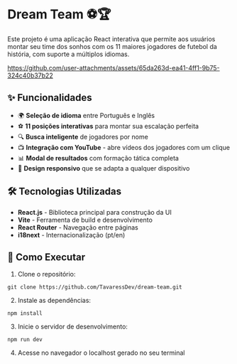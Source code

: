 # Dream Team ⚽🏆  

Este projeto é uma aplicação React interativa que permite aos usuários montar seu time dos sonhos com os 11 maiores jogadores de futebol da história, com suporte a múltiplos idiomas.  


https://github.com/user-attachments/assets/65da263d-ea41-4ff1-9b75-324c40b37b22


## ✨ Funcionalidades  

- 🌍 **Seleção de idioma** entre Português e Inglês  
- ⚽ **11 posições interativas** para montar sua escalação perfeita  
- 🔍 **Busca inteligente** de jogadores por nome  
- 📺 **Integração com YouTube** - abre vídeos dos jogadores com um clique  
- 📊 **Modal de resultados** com formação tática completa  
- 🎨 **Design responsivo** que se adapta a qualquer dispositivo  

## 🛠️ Tecnologias Utilizadas  

- **React.js** - Biblioteca principal para construção da UI  
- **Vite** - Ferramenta de build e desenvolvimento  
- **React Router** - Navegação entre páginas  
- **i18next** - Internacionalização (pt/en)  


## 🚀 Como Executar  

1. Clone o repositório:
```
git clone https://github.com/TavaressDev/dream-team.git
```

2. Instale as dependências:
```
npm install
```
3. Inicie o servidor de desenvolvimento:
```
npm run dev
```

4. Acesse no navegador o localhost gerado no seu terminal


